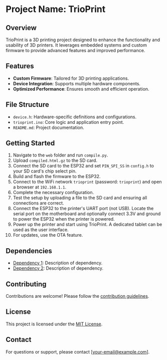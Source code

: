 # Project Name: TrioPrint

## Overview
TrioPrint is a 3D printing project designed to enhance the functionality and usability of 3D printers. It leverages embedded systems and custom firmware to provide advanced features and improved performance.

## Features
- **Custom Firmware**: Tailored for 3D printing applications.
- **Device Integration**: Supports multiple hardware components.
- **Optimized Performance**: Ensures smooth and efficient operation.

## File Structure
- `device.h`: Hardware-specific definitions and configurations.
- `trioprint.ino`: Core logic and application entry point.
- `README.md`: Project documentation.

## Getting Started
1. Navigate to the `web` folder and run `compile.py`.
2. Upload `compiled.html.gz` to the SD card.
3. Connect the SD card to the ESP32 and set `PIN_SPI_SS` in `config.h` to your SD card's chip select pin.
4. Build and flash the firmware to the ESP32.
5. Connect to the WiFi network `trioprint` (password: `trioprint`) and open a browser at `192.168.1.1`.
6. Complete the necessary configuration.
7. Test the setup by uploading a file to the SD card and ensuring all connections are correct.
8. Connect the ESP32 to the printer's UART port (not USB). Locate the serial port on the motherboard and optionally connect 3.3V and ground to power the ESP32 when the printer is powered.
9. Power up the printer and start using TrioPrint. A dedicated tablet can be used as the user interface.
10. For updates, use the OTA feature.

## Dependencies
- [Dependency 1](#): Description of dependency.
- [Dependency 2](#): Description of dependency.

## Contributing
Contributions are welcome! Please follow the [contribution guidelines](CONTRIBUTING.md).

## License
This project is licensed under the [MIT License](LICENSE).

## Contact
For questions or support, please contact [your-email@example.com].
